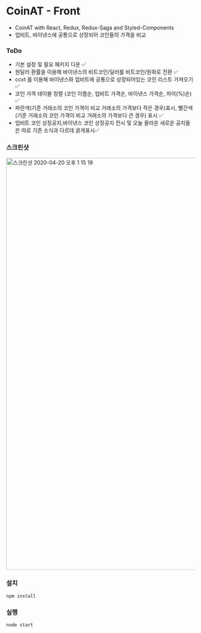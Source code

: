 # CoinAT - Front

- CoinAT with React, Redux, Redux-Saga and Styled-Components
- 업비트, 바이낸스에 공통으로 상장되어 코인들의 가격을 비교

### ToDo

- 기본 설정 및 필요 패키지 다운 ✅
- 원달러 환률을 이용해 바이낸스의 비트코인/달러를 비트코인/원화로 전환 ✅
- ccxt 를 이용해 바이낸스와 업비트에 공통으로 상장되어있는 코인 리스트 가져오기 ✅
- 코인 가격 테이블 정렬 (코인 이름순, 업비트 가격순, 바이낸스 가격순, 차이(%)순) ✅
- 파란색(기준 거래소의 코인 가격이 비교 거래소의 가격보다 작은 경우)표시, 빨간색(기준 거래소의 코인 가격이 비교 거래소의 가격보다 큰 경우) 표시 ✅
- 업비트 코인 상장공지,바이낸스 코인 상장공지 전시 및 오늘 올라온 새로운 공지들은 따로 기존 소식과 다르데 굵게표시✅

### 스크린샷

<img width="1100" alt="스크린샷 2020-04-20 오후 1 15 19" src="https://user-images.githubusercontent.com/30601503/79713569-2102d700-8309-11ea-8c7c-bd9f1ff4bfe0.png">

### 설치

```
npm install
```

### 실행

```
node start
```
